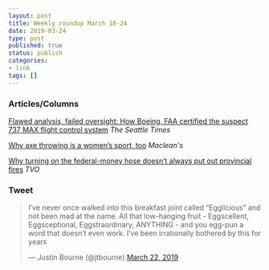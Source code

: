 ```yaml
---
layout: post
title: Weekly roundup March 18-24
date: 2019-03-24
type: post
published: true
status: publish
categories:
- link
tags: []
---
```


### Articles/Columns

[Flawed analysis, failed oversight: How Boeing, FAA certified the suspect 737 MAX flight control system](https://www.seattletimes.com/business/boeing-aerospace/failed-certification-faa-missed-safety-issues-in-the-737-max-system-implicated-in-the-lion-air-crash/ "Flawed analysis, failed oversight: How Boeing, FAA certified the suspect 737 MAX flight control system. By Dominic Gates") *The Seattle Times*

[Why axe throwing is a women’s sport, too](https://www.macleans.ca/sports/why-axe-throwing-is-a-womens-sport-too/ "Why axe throwing is a women’s sport, too. By Rosemary Counter") *Maclean's*

[Why turning on the federal-money hose doesn’t always put out provincial fires](https://www.tvo.org/article/why-turning-on-the-federal-money-hose-doesnt-always-put-out-provincial-fires "Why turning on the federal-money hose doesn’t always put out provincial fires. By John Michael McGrath") *TVO*

### Tweet

<blockquote class="twitter-tweet" data-lang="en"><p lang="en" dir="ltr">I’ve never once walked into this breakfast joint called “Egglicious” and not been mad at the name. All that low-hanging fruit - Eggscellent, Eggsceptional, Eggstraordinary, ANYTHING - and you egg-pun a word that doesn’t even work. I’ve been irrationally bothered by this for years</p>&mdash; Justin Bourne (@jtbourne) <a href="https://twitter.com/jtbourne/status/1109094961532887040?ref_src=twsrc%5Etfw">March 22, 2019</a></blockquote> <script async src="https://platform.twitter.com/widgets.js" charset="utf-8"></script> 

